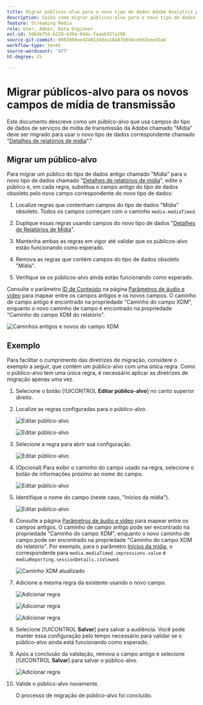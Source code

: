 ```yaml
---
title: Migrar públicos-alvo para o novo tipo de dados Adobe Analytics para mídia de streaming
description: Saiba como migrar públicos-alvo para o novo tipo de dados Adobe Analytics para mídia de streaming
feature: Streaming Media
role: User, Admin, Data Engineer
exl-id: 5664bf56-b228-430a-944c-faaab55fa108
source-git-commit: 0083869ae4248134dea18a87b9d4ce563eeed1a4
workflow-type: tm+mt
source-wordcount: '477'
ht-degree: 2%

---
```


# Migrar públicos-alvo para os novos campos de mídia de transmissão

Este documento descreve como um público-alvo que usa campos do tipo de dados de serviços de mídia de transmissão da Adobe chamado &quot;Mídia&quot; deve ser migrado para usar o novo tipo de dados correspondente chamado &quot;[Detalhes de relatórios de mídia](https://experienceleague.adobe.com/pt-br/docs/experience-platform/xdm/data-types/media-reporting-details)&quot;.&quot;

## Migrar um público-alvo

Para migrar um público do tipo de dados antigo chamado &quot;Mídia&quot; para o novo tipo de dados chamado &quot;[Detalhes de relatórios de mídia](https://experienceleague.adobe.com/pt-br/docs/experience-platform/xdm/data-types/media-reporting-details)&quot;, edite o público e, em cada regra, substitua o campo antigo do tipo de dados obsoleto pelo novo campo correspondente do novo tipo de dados:

1. Localize regras que contenham campos do tipo de dados &quot;Mídia&quot; obsoleto. Todos os campos começam com o caminho `media.mediaTimed`.

1. Duplique essas regras usando campos do novo tipo de dados &quot;[Detalhes de Relatórios de Mídia](https://experienceleague.adobe.com/pt-br/docs/experience-platform/xdm/data-types/media-reporting-details)&quot;.

1. Mantenha ambas as regras em vigor até validar que os públicos-alvo estão funcionando como esperado.

1. Remova as regras que contêm campos do tipo de dados obsoleto &quot;Mídia&quot;.

1. Verifique se os públicos-alvo ainda estão funcionando como esperado.

Consulte o parâmetro [ID de Conteúdo](https://experienceleague.adobe.com/pt-br/docs/media-analytics/using/implementation/variables/audio-video-parameters#content-id) na página [Parâmetros de áudio e vídeo](https://experienceleague.adobe.com/pt-br/docs/media-analytics/using/implementation/variables/audio-video-parameters) para mapear entre os campos antigos e os novos campos. O caminho de campo antigo é encontrado na propriedade &quot;Caminho do campo XDM&quot;, enquanto o novo caminho de campo é encontrado na propriedade &quot;Caminho do campo XDM do relatório&quot;.

![Caminhos antigos e novos do campo XDM](assets/field-paths-updated.jpeg)

## Exemplo

Para facilitar o cumprimento das diretrizes de migração, considere o exemplo a seguir, que contém um público-alvo com uma única regra. Como o público-alvo tem uma única regra, é necessário aplicar as diretrizes de migração apenas uma vez.

1. Selecione o botão [!UICONTROL **Editar público-alvo**] no canto superior direito.

1. Localize as regras configuradas para o público-alvo.

   ![Editar público-alvo](assets/audience-edit.jpeg)

   ![Editar público-alvo](assets/audience-edit2.jpeg)

1. Selecione a regra para abrir sua configuração.

   ![Editar público-alvo](assets/audience-edit3.jpeg)

1. (Opcional) Para exibir o caminho do campo usado na regra, selecione o botão de informações próximo ao nome do campo.

   ![Editar público-alvo](assets/audience-edit4.jpeg)

1. Identifique o nome do campo (neste caso, &quot;Inícios da mídia&quot;).

   ![Editar público-alvo](assets/audience-edit5.jpeg)

1. Consulte a página [Parâmetros de áudio e vídeo](https://experienceleague.adobe.com/pt-br/docs/media-analytics/using/implementation/variables/audio-video-parameters) para mapear entre os campos antigos. O caminho de campo antigo pode ser encontrado na propriedade &quot;Caminho do campo XDM&quot;, enquanto o novo caminho de campo pode ser encontrado na propriedade &quot;Caminho do campo XDM do relatório&quot;. Por exemplo, para o parâmetro [Inícios da mídia](https://experienceleague.adobe.com/pt-br/docs/media-analytics/using/implementation/variables/audio-video-parameters#media-starts), o correspondente para `media.mediaTimed.impressions.value` é `mediaReporting.sessionDetails.isViewed`.

   ![Caminho XDM atualizado](assets/updated-xdm-path.jpeg)

1. Adicione a mesma regra da existente usando o novo campo.

   ![Adicionar regra](assets/add-rule.jpeg)

   ![Adicionar regra](assets/add-rule2.jpeg)

   ![Adicionar regra](assets/add-rule3.jpeg)

1. Selecione [!UICONTROL **Salvar**] para salvar a audiência. Você pode manter essa configuração pelo tempo necessário para validar se o público-alvo ainda está funcionando como esperado.

1. Após a conclusão da validação, remova o campo antigo e selecione [!UICONTROL **Salvar**] para salvar o público-alvo.

   ![Adicionar regra](assets/add-rule4.jpeg)

1. Valide o público-alvo novamente.

   O processo de migração de público-alvo foi concluído.

